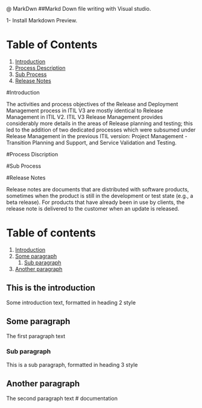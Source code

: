 @ MarkDwn
##Markd Down file writing with Visual studio.

1- Install Markdown Preview.


# Table of Contents
1. [Introduction](#Introduction)
2. [Process Description](#Process-Description)
3. [Sub Process](#Sub-Process)
4. [Release Notes](#Release-Notes)

#Introduction <a name="Introduction"></a>


The activities and process objectives of the Release and Deployment Management process in ITIL V3 are mostly identical to Release Management in ITIL V2. ITIL V3 Release Management provides considerably more details in the areas of Release planning and testing; this led to the addition of two dedicated processes which were subsumed under Release Management in the previous ITIL version: Project Management - Transition Planning and Support, and Service Validation and Testing.




#Process Discription  <a name="Process-Description"></a>


#Sub Process  <a name="Sub-Process"></a>

#Release Notes <a name="Release-Notes"></a>

Release notes are documents that are distributed with software products, sometimes when the product is still in the development or test state (e.g., a beta release). For products that have already been in use by clients, the release note is delivered to the customer when an update is released.




# Table of contents
1. [Introduction](#introduction)
2. [Some paragraph](#paragraph1)
    1. [Sub paragraph](#subparagraph1)
3. [Another paragraph](#paragraph2)


## This is the introduction <a name="introduction"></a>
Some introduction text, formatted in heading 2 style

## Some paragraph <a name="paragraph1"></a>
The first paragraph text

### Sub paragraph <a name="subparagraph1"></a>
This is a sub paragraph, formatted in heading 3 style

## Another paragraph <a name="paragraph2"></a>
The second paragraph text
#   d o c u m e n t a t i o n  
 